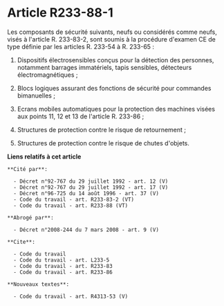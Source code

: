 # Article R233-88-1

Les composants de sécurité suivants, neufs ou considérés comme neufs, visés à l'article R. 233-83-2, sont soumis à la
procédure d'examen CE de type définie par les articles R. 233-54 à R. 233-65 :

1. Dispositifs électrosensibles conçus pour la détection des personnes, notamment barrages immatériels, tapis sensibles,
détecteurs électromagnétiques ;

2. Blocs logiques assurant des fonctions de sécurité pour commandes bimanuelles ;

3. Ecrans mobiles automatiques pour la protection des machines visées aux points 11, 12 et 13 de l'article R. 233-86 ;

4. Structures de protection contre le risque de retournement ;

5. Structures de protection contre le risque de chutes d'objets.

**Liens relatifs à cet article**

	**Cité par**:

	  - Décret n°92-767 du 29 juillet 1992 - art. 12 (V)
	  - Décret n°92-767 du 29 juillet 1992 - art. 17 (V)
	  - Décret n°96-725 du 14 août 1996 - art. 37 (V)
	  - Code du travail - art. R233-83-2 (VT)
	  - Code du travail - art. R233-88 (VT)

	**Abrogé par**:

	  - Décret n°2008-244 du 7 mars 2008 - art. 9 (V)

	**Cite**:

	  - Code du travail
	  - Code du travail - art. L233-5
	  - Code du travail - art. R233-83
	  - Code du travail - art. R233-86

	**Nouveaux textes**:

	  - Code du travail - art. R4313-53 (V)

